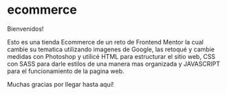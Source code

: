 # ecommerce

Bienvenidos!

Esto es una tienda Ecommerce de un reto de Frontend Mentor la cual cambie su tematica utilizando imagenes de Google, las retoqué y cambie medidas con Photoshop y utilicé HTML para estructurar el sitio web, CSS con SASS para darle estilos de una manera mas organizada y JAVASCRIPT para el funcionamiento de la pagina web.

Muchas gracias por llegar hasta aquí!
